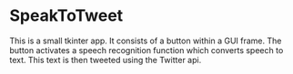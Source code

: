 # SpeakToTweet
This is a small tkinter app.
It consists of a button within a GUI frame. 
The button activates a speech recognition function which converts speech to text.
This text is then tweeted using the Twitter api.
